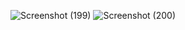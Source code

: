 ![Screenshot (199)](https://github.com/user-attachments/assets/3a36e942-5a75-4b8b-9d9f-96539d3e2a7a)
![Screenshot (200)](https://github.com/user-attachments/assets/e770de22-ffc8-42b7-a250-604f8f8f2a62)
